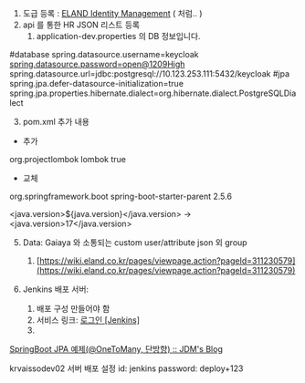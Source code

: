 1. 도급 등록 : [ELAND Identity Management](http://id.eland.com/) ( 처럼.. )
2. api 를 통한 HR JSON 리스트 등록
	1. application-dev.properties 의 DB 정보입니다.

#database
spring.datasource.username=keycloak
[spring.datasource.password=open@1209High](mailto:spring.datasource.password=open@1209High)
spring.datasource.url=jdbc:postgresql://10.123.253.111:5432/keycloak
#jpa
spring.jpa.defer-datasource-initialization=true
spring.jpa.properties.hibernate.dialect=org.hibernate.dialect.PostgreSQLDialect

3. pom.xml 추가 내용

- 추가
<!-- tools -->  
<dependency>  
    <groupId>org.projectlombok</groupId>  
    <artifactId>lombok</artifactId>  
    <optional>true</optional>  
</dependency>

- 교체
<parent>  
    <groupId>org.springframework.boot</groupId>  
    <artifactId>spring-boot-starter-parent</artifactId>  
    <version>2.5.6</version>  
</parent>

<java.version>${java.version}</java.version> -> <java.version>17</java.version>


5. Data: Gaiaya 와 소통되는 custom user/attribute json 외 group
	1. [https://wiki.eland.co.kr/pages/viewpage.action?pageId=311230579](https://wiki.eland.co.kr/pages/viewpage.action?pageId=311230579) 

6. Jenkins 배포 서버: 
	1. 배포 구성 만들어야 함
	2. 서비스 링크: [로그인 [Jenkins]](http://krvaissodev03:8090/login?from=%2F)
	3. 

[SpringBoot JPA 예제(@OneToMany, 단방향) :: JDM's Blog](https://jdm.kr/blog/141)

krvaissodev02 서버 배포 설정
id: jenkins 
password: deploy+123 